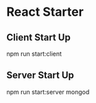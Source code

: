 # React Starter
 

## Client Start Up
npm run start:client

## Server Start Up
npm run start:server
mongod
